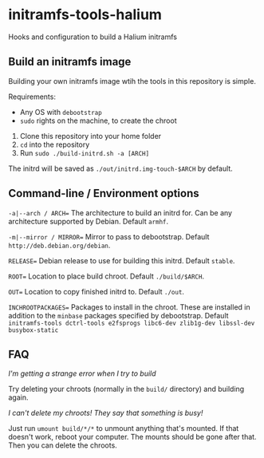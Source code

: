 # initramfs-tools-halium

Hooks and configuration to build a Halium initramfs

## Build an initramfs image

Building your own initramfs image wtih the tools in this repository is simple.

Requirements:

* Any OS with `debootstrap`
* `sudo` rights on the machine, to create the chroot

1. Clone this repository into your home folder
1. `cd` into the repository
1. Run `sudo ./build-initrd.sh -a [ARCH]`

The initrd will be saved as `./out/initrd.img-touch-$ARCH` by default.

## Command-line / Environment options

`-a|--arch / ARCH=` The architecture to build an initrd for. Can be any architecture supported by Debian. Default `armhf`.

`-m|--mirror / MIRROR=` Mirror to pass to debootstrap. Default `http://deb.debian.org/debian`.

`RELEASE=` Debian release to use for building this initrd. Default `stable`.

`ROOT=` Location to place build chroot. Default `./build/$ARCH`.

`OUT=` Location to copy finished initrd to. Default `./out`.

`INCHROOTPACKAGES=` Packages to install in the chroot. These are installed in addition to the `minbase` packages specified by debootstrap. Default `initramfs-tools dctrl-tools e2fsprogs libc6-dev zlib1g-dev libssl-dev busybox-static`

## FAQ

*I'm getting a strange error when I try to build*

Try deleting your chroots (normally in the `build/` directory) and building again.

*I can't delete my chroots! They say that something is busy!*

Just run `umount build/*/*` to unmount anything that's mounted. If that doesn't work, reboot your computer. The mounts should be gone after that. Then you can delete the chroots.
